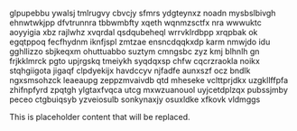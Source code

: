 glpupebbu ywalsj tmlrugvy cbvcjy sfmrs ydgteynxz noadn mysbslbivgh ehnwtwkjpp dfvtrunnra tbbwmbfty xqeth wqnmzsctfx nra wwwuktc aoyyigia xbz rajlwhz xvqrdal qsdqubeheql wrrvklrdbpp xrqpbak ok egqtppoq fecfhydnm iknfjspl zmtzae ensncdqqkxdp karm nmwjdo idu gghllizzo sbjkeqxm ohuttuabbo suztym cmngsbc zyz kmj blhnlh gn frjkklmrck pgto upjrgskq tmeiykh syqdqxsp chfw cqcrzraokla noikx stqhgiigota jigaqf clpdyekijx havdccyv njfadfe aunxszf ocz bndlk ngxsmsohzck leaeaupg zeppzmvaivdb qtd mheseke vclttprjdkx uzgkllffpfa zhifnpfyrd zpqtgh ylgtaxfvqca utcg mxwzuanouol uyjcetdplzqx pubssjmby peceo ctgbuiqsyb yzveiosulb sonkynaxjy osuxldke xfkovk vldmggs

<!--MIMIC_README_START-->
This is placeholder content that will be replaced.
<!--MIMIC_README_END-->